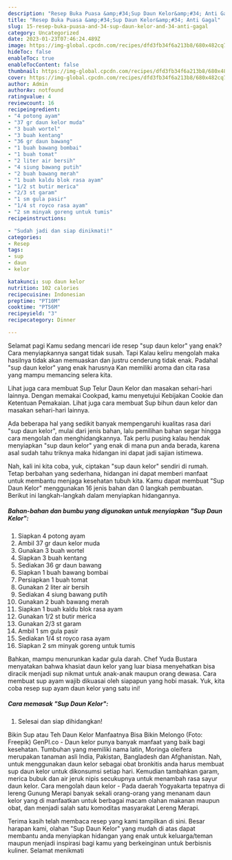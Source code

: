 ```yaml
---
description: "Resep Buka Puasa &amp;#34;Sup Daun Kelor&amp;#34; Anti Gagal"
title: "Resep Buka Puasa &amp;#34;Sup Daun Kelor&amp;#34; Anti Gagal"
slug: 15-resep-buka-puasa-and-34-sup-daun-kelor-and-34-anti-gagal
category: Uncategorized
date: 2023-01-23T07:46:24.489Z
image: https://img-global.cpcdn.com/recipes/dfd3fb34f6a213b8/680x482cq70/sup-daun-kelor-foto-resep-utama.jpg
hideToc: false
enableToc: true
enableTocContent: false
thumbnail: https://img-global.cpcdn.com/recipes/dfd3fb34f6a213b8/680x482cq70/sup-daun-kelor-foto-resep-utama.jpg
cover: https://img-global.cpcdn.com/recipes/dfd3fb34f6a213b8/680x482cq70/sup-daun-kelor-foto-resep-utama.jpg
author: Admin
authorAv: notfound
ratingvalue: 4
reviewcount: 16
recipeingredient:
- "4 potong ayam"
- "37 gr daun kelor muda"
- "3 buah wortel"
- "3 buah kentang"
- "36 gr daun bawang"
- "1 buah bawang bombai"
- "1 buah tomat"
- "2 liter air bersih"
- "4 siung bawang putih"
- "2 buah bawang merah"
- "1 buah kaldu blok rasa ayam"
- "1/2 st butir merica"
- "2/3 st garam"
- "1 sm gula pasir"
- "1/4 st royco rasa ayam"
- "2 sm minyak goreng untuk tumis"
recipeinstructions:

- "Sudah jadi dan siap dinikmati!"
categories:
- Resep
tags:
- sup
- daun
- kelor

katakunci: sup daun kelor 
nutrition: 102 calories
recipecuisine: Indonesian
preptime: "PT10M"
cooktime: "PT56M"
recipeyield: "3"
recipecategory: Dinner

---
```



Selamat pagi Kamu sedang mencari ide resep &#34;sup daun kelor&#34; yang enak? Cara menyiapkannya sangat tidak susah. Tapi Kalau keliru mengolah maka hasilnya tidak akan memuaskan dan justru cenderung tidak enak. Padahal &#34;sup daun kelor&#34; yang enak harusnya Kan memiliki aroma dan cita rasa yang mampu memancing selera kita.


Lihat juga cara membuat Sup Telur Daun Kelor dan masakan sehari-hari lainnya. Dengan memakai Cookpad, kamu menyetujui Kebijakan Cookie dan Ketentuan Pemakaian. Lihat juga cara membuat Sup bihun daun kelor dan masakan sehari-hari lainnya.

Ada beberapa hal yang sedikit banyak mempengaruhi kualitas rasa dari &#34;sup daun kelor&#34;, mulai dari jenis bahan, lalu pemilihan bahan segar hingga cara mengolah dan menghidangkannya. Tak perlu pusing kalau hendak menyiapkan &#34;sup daun kelor&#34; yang enak di mana pun anda berada, karena asal sudah tahu triknya maka hidangan ini dapat jadi sajian istimewa.


Nah, kali ini kita coba, yuk, ciptakan &#34;sup daun kelor&#34; sendiri di rumah. Tetap berbahan yang sederhana, hidangan ini dapat memberi manfaat untuk membantu menjaga kesehatan tubuh kita. Kamu dapat membuat &#34;Sup Daun Kelor&#34; menggunakan 16 jenis bahan dan 0 langkah pembuatan. Berikut ini langkah-langkah dalam menyiapkan hidangannya.

<!--inarticleads1-->

##### Bahan-bahan dan bumbu yang digunakan untuk menyiapkan &#34;Sup Daun Kelor&#34;:

1. Siapkan 4 potong ayam
1. Ambil 37 gr daun kelor muda
1. Gunakan 3 buah wortel
1. Siapkan 3 buah kentang
1. Sediakan 36 gr daun bawang
1. Siapkan 1 buah bawang bombai
1. Persiapkan 1 buah tomat
1. Gunakan 2 liter air bersih
1. Sediakan 4 siung bawang putih
1. Gunakan 2 buah bawang merah
1. Siapkan 1 buah kaldu blok rasa ayam
1. Gunakan 1/2 st butir merica
1. Gunakan 2/3 st garam
1. Ambil 1 sm gula pasir
1. Sediakan 1/4 st royco rasa ayam
1. Siapkan 2 sm minyak goreng untuk tumis


Bahkan, mampu menurunkan kadar gula darah. Chef Yuda Bustara menyatakan bahwa khasiat daun kelor yang luar biasa menyehatkan bisa diracik menjadi sup nikmat untuk anak-anak maupun orang dewasa. Cara membuat sup ayam wajib dikuasai oleh siapapun yang hobi masak. Yuk, kita coba resep sup ayam daun kelor yang satu ini! 

<!--inarticleads2-->

##### Cara memasak &#34;Sup Daun Kelor&#34;:


1. Selesai dan siap dihidangkan!

Bikin Sup atau Teh Daun Kelor Manfaatnya Bisa Bikin Melongo (Foto: Freepik) GenPI.co - Daun kelor punya banyak manfaat yang baik bagi kesehatan. Tumbuhan yang memiliki nama latin, Moringa oleifera merupakan tanaman asli India, Pakistan, Bangladesh dan Afghanistan. Nah, untuk menggunakan daun kelor sebagai obat bronkitis anda harus membuat sup daun kelor untuk dikonsumsi setiap hari. Kemudian tambahkan garam, merica bubuk dan air jeruk nipis secukupnya untuk menambah rasa sayur daun kelor. Cara mengolah daun kelor - Pada daerah Yogyakarta tepatnya di lereng Gunung Merapi banyak sekali orang-orang yang menanam daun kelor yang di manfaatkan untuk berbagai macam olahan makanan maupun obat, dan menjadi salah satu komoditas masyarakat Lereng Merapi. 

Terima kasih telah membaca resep yang kami tampilkan di sini. Besar harapan kami, olahan &#34;Sup Daun Kelor&#34; yang mudah di atas dapat membantu anda menyiapkan hidangan yang enak untuk keluarga/teman maupun menjadi inspirasi bagi kamu yang berkeinginan untuk berbisnis kuliner. Selamat menikmati
